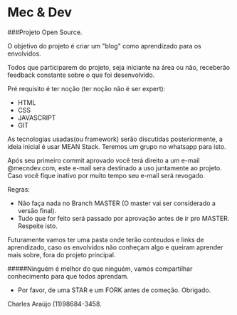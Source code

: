 # Mec & Dev

###Projeto Open Source. 

O objetivo do projeto é criar um "blog" como aprendizado para os envolvidos.

Todos que participarem do projeto, seja iniciante na área ou não, receberão feedback constante sobre o que foi desenvolvido.

Pré requisito é ter noção (ter noção não é ser expert):
 - HTML
 - CSS 
 - JAVASCRIPT
 - GIT

As tecnologias usadas(ou framework) serão discutidas posteriormente, a ideia inicial é usar MEAN Stack. Teremos um grupo no whatsapp para isto.

Após seu primeiro commit aprovado você terá direito a um e-mail @mecndev.com, este e-mail sera destinado a uso juntamente ao projeto. Caso você fique inativo por muito tempo seu e-mail será revogado.

Regras:
 - Não faça nada no Branch MASTER (O master vai ser considerado a versão final).
 - Tudo que for feito será passado por aprovação antes de ir pro MASTER. Respeite isto.

Futuramente  vamos ter uma pasta onde terão conteudos e links de aprendizado, caso os envolvidos não conheçam algo e queiram aprender mais sobre, fora do projeto principal.

#####Ninguém é melhor do que ninguém, vamos compartilhar conhecimento para que todos aprendam.

- Por favor, de uma STAR e um FORK antes de começão. Obrigado.


Charles Araújo (11)98684-3458. 
